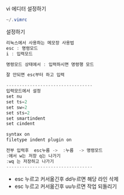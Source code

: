 vi 에디터 설정하기

```java
~/.vimrc
```

설정하기

```java
리눅스에서 사용하는 메모장 사용법
esc : 명령모드
i : 입력모드

명령모드 상태에서 : 입력하시면 명령행 모드

잘 안되면 esc부터 하고 입력

---------------------------------
입력모드에서 설정
set nu
set ts=2
set sw=2
set sts=2
set smartindent
set cindent

syntax on
filetype indent plugin on

전부 입력후  esc누름 ->  :누름  -> 명령모드
:에서 w는 저장 q는 나가기
:wq 는 저장하고 나가기
---------------------------------	
```

- esc 누르고 커서옮긴후 dd누르면 해당 라인 삭제
- esc 누르고 커서옮긴후 uu누르면 작업 되돌리기